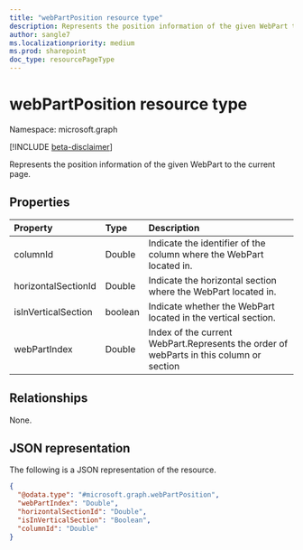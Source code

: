 ```yaml
---
title: "webPartPosition resource type"
description: Represents the position information of the given WebPart to the current page.
author: sangle7
ms.localizationpriority: medium
ms.prod: sharepoint
doc_type: resourcePageType
---
```


# webPartPosition resource type

Namespace: microsoft.graph

[!INCLUDE [beta-disclaimer](../../includes/beta-disclaimer.md)]

Represents the position information of the given WebPart to the current page.

## Properties
|Property|Type|Description|
|:---|:---|:---|
| columnId            | Double  | Indicate the identifier of the column where the WebPart located in.                             |
| horizontalSectionId | Double  | Indicate the horizontal section where the WebPart located in. |
| isInVerticalSection | boolean | Indicate whether the WebPart located in the vertical section.       |
| webPartIndex         | Double  | Index of the current WebPart.Represents the order of webParts in this column or section |

## Relationships
None.

## JSON representation
The following is a JSON representation of the resource.
<!-- {
  "blockType": "resource",
  "@odata.type": "microsoft.graph.webPartPosition"
}
-->
``` json
{
  "@odata.type": "#microsoft.graph.webPartPosition",
  "webPartIndex": "Double",
  "horizontalSectionId": "Double",
  "isInVerticalSection": "Boolean",
  "columnId": "Double"
}
```

